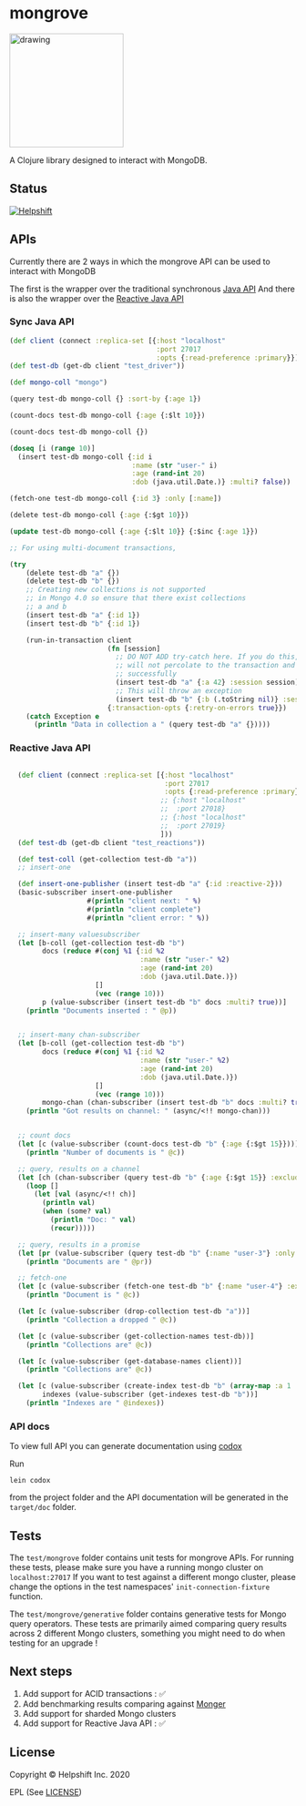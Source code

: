 # mongrove

<img src="helpshift-logo.png" alt="drawing" width="200" height="200"/>

A Clojure library designed to interact with MongoDB.

## Status

[![Helpshift](https://circleci.com/gh/helpshift/mongrove.svg?style=shield)](https://circleci.com/gh/helpshift/mongrove)

## APIs
Currently there are 2 ways in which the mongrove API can be used to interact with MongoDB

The first is the wrapper over the traditional synchronous [Java API](https://www.mongodb.com/docs/drivers/java/sync/current/)
And there is also the wrapper over the [Reactive Java API](https://www.mongodb.com/docs/drivers/reactive-streams/)



### Sync Java API

```clojure
(def client (connect :replica-set [{:host "localhost"
                                    :port 27017
                                    :opts {:read-preference :primary}}]))
(def test-db (get-db client "test_driver"))

(def mongo-coll "mongo")

(query test-db mongo-coll {} :sort-by {:age 1})

(count-docs test-db mongo-coll {:age {:$lt 10}})

(count-docs test-db mongo-coll {})

(doseq [i (range 10)]
  (insert test-db mongo-coll {:id i
                              :name (str "user-" i)
                              :age (rand-int 20)
                              :dob (java.util.Date.)} :multi? false))

(fetch-one test-db mongo-coll {:id 3} :only [:name])

(delete test-db mongo-coll {:age {:$gt 10}})

(update test-db mongo-coll {:age {:$lt 10}} {:$inc {:age 1}})

;; For using multi-document transactions,

(try
    (delete test-db "a" {})
    (delete test-db "b" {})
    ;; Creating new collections is not supported
    ;; in Mongo 4.0 so ensure that there exist collections
    ;; a and b
    (insert test-db "a" {:id 1})
    (insert test-db "b" {:id 1})

    (run-in-transaction client
                        (fn [session]
                          ;; DO NOT ADD try-catch here. If you do this, exceptions
                          ;; will not percolate to the transaction and it will get committed
                          ;; successfully
                          (insert test-db "a" {:a 42} :session session)
                          ;; This will throw an exception
                          (insert test-db "b" {:b (.toString nil)} :session session))
                        {:transaction-opts {:retry-on-errors true}})
    (catch Exception e
      (println "Data in collection a " (query test-db "a" {}))))
```

### Reactive Java API


```clojure

  (def client (connect :replica-set [{:host "localhost"
                                      :port 27017
                                      :opts {:read-preference :primary}}
                                     ;; {:host "localhost"
                                     ;;  :port 27018}
                                     ;; {:host "localhost"
                                     ;;  :port 27019}
                                     ]))
  (def test-db (get-db client "test_reactions"))

  (def test-coll (get-collection test-db "a"))
  ;; insert-one

  (def insert-one-publisher (insert test-db "a" {:id :reactive-2}))
  (basic-subscriber insert-one-publisher
                   #(println "client next: " %)
                   #(println "client complete")
                   #(println "client error: " %))

  ;; insert-many valuesubscriber
  (let [b-coll (get-collection test-db "b")
        docs (reduce #(conj %1 {:id %2
                                :name (str "user-" %2)
                                :age (rand-int 20)
                                :dob (java.util.Date.)})
                     []
                     (vec (range 10)))
        p (value-subscriber (insert test-db "b" docs :multi? true))]
    (println "Documents inserted : " @p))


  ;; insert-many chan-subscriber
  (let [b-coll (get-collection test-db "b")
        docs (reduce #(conj %1 {:id %2
                                :name (str "user-" %2)
                                :age (rand-int 20)
                                :dob (java.util.Date.)})
                     []
                     (vec (range 10)))
        mongo-chan (chan-subscriber (insert test-db "b" docs :multi? true))]
    (println "Got results on channel: " (async/<!! mongo-chan)))


  ;; count docs
  (let [c (value-subscriber (count-docs test-db "b" {:age {:$gt 15}}))]
    (println "Number of documents is " @c))

  ;; query, results on a channel
  (let [ch (chan-subscriber (query test-db "b" {:age {:$gt 15}} :exclude [:name]))]
    (loop []
      (let [val (async/<!! ch)]
        (println val)
        (when (some? val)
          (println "Doc: " val)
          (recur)))))

  ;; query, results in a promise
  (let [pr (value-subscriber (query test-db "b" {:name "user-3"} :only [:age] :exclude [:name]))]
    (println "Documents are " @pr))

  ;; fetch-one
  (let [c (value-subscriber (fetch-one test-db "b" {:name "user-4"} :exclude [:id]))]
    (println "Document is " @c))

  (let [c (value-subscriber (drop-collection test-db "a"))]
    (println "Collection a dropped " @c))

  (let [c (value-subscriber (get-collection-names test-db))]
    (println "Collections are" @c))

  (let [c (value-subscriber (get-database-names client))]
    (println "Collections are" @c))

  (let [c (value-subscriber (create-index test-db "b" (array-map :a 1 :b -1)))
        indexes (value-subscriber (get-indexes test-db "b"))]
    (println "Indexes are " @indexes))

```


### API docs

To view full API you can generate documentation using [codox](https://github.com/weavejester/codox)

Run

```shell
lein codox
```
from the project folder and the API documentation will be generated in the `target/doc` folder.

## Tests

The `test/mongrove` folder contains unit tests for mongrove APIs. For running these tests, please make sure you have a running mongo cluster on `localhost:27017`
If you want to test against a different mongo cluster, please change the options in the test namespaces' `init-connection-fixture` function.

The `test/mongrove/generative` folder contains generative tests for Mongo query operators. These tests are primarily aimed comparing query results across 2 different Mongo clusters, something you might need to do when testing for an upgrade !

## Next steps

1. Add support for ACID transactions : ✅
2. Add benchmarking results comparing against [Monger](https://github.com/michaelklishin/monger)
3. Add support for sharded Mongo clusters
4. Add support for Reactive Java API : ✅

## License

Copyright © Helpshift Inc. 2020

EPL (See [LICENSE](https://github.com/helpshift/mongrove/blob/master/LICENSE))
